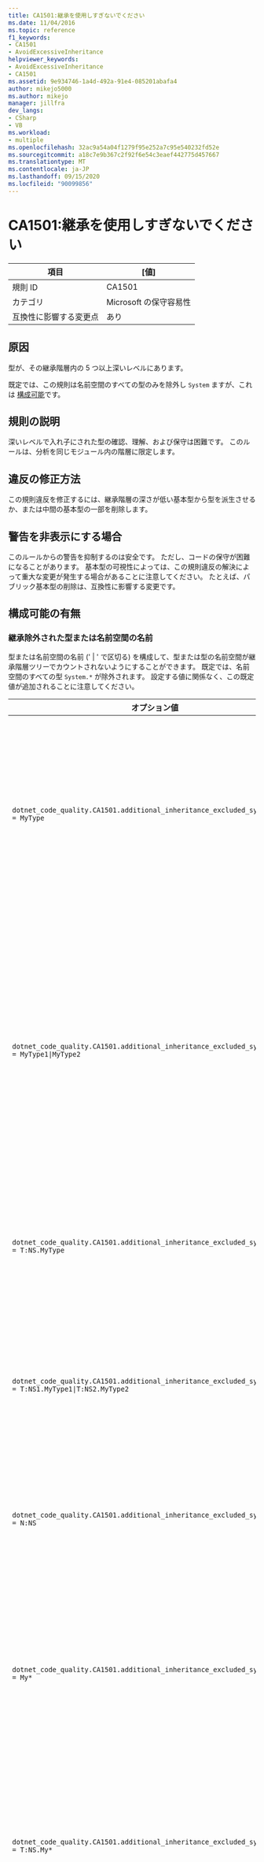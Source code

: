 ```yaml
---
title: CA1501:継承を使用しすぎないでください
ms.date: 11/04/2016
ms.topic: reference
f1_keywords:
- CA1501
- AvoidExcessiveInheritance
helpviewer_keywords:
- AvoidExcessiveInheritance
- CA1501
ms.assetid: 9e934746-1a4d-492a-91e4-085201abafa4
author: mikejo5000
ms.author: mikejo
manager: jillfra
dev_langs:
- CSharp
- VB
ms.workload:
- multiple
ms.openlocfilehash: 32ac9a54a04f1279f95e252a7c95e540232fd52e
ms.sourcegitcommit: a18c7e9b367c2f92f6e54c3eaef442775d457667
ms.translationtype: MT
ms.contentlocale: ja-JP
ms.lasthandoff: 09/15/2020
ms.locfileid: "90099856"
---
```

# <a name="ca1501-avoid-excessive-inheritance"></a>CA1501:継承を使用しすぎないでください

|項目|[値]|
|-|-|
|規則 ID|CA1501|
|カテゴリ|Microsoft の保守容易性|
|互換性に影響する変更点|あり|

## <a name="cause"></a>原因

型が、その継承階層内の 5 つ以上深いレベルにあります。

既定では、この規則は名前空間のすべての型のみを除外し `System` ますが、これは [構成可能](#configurability)です。

## <a name="rule-description"></a>規則の説明

深いレベルで入れ子にされた型の確認、理解、および保守は困難です。 このルールは、分析を同じモジュール内の階層に限定します。

## <a name="how-to-fix-violations"></a>違反の修正方法

この規則違反を修正するには、継承階層の深さが低い基本型から型を派生させるか、または中間の基本型の一部を削除します。

## <a name="when-to-suppress-warnings"></a>警告を非表示にする場合

このルールからの警告を抑制するのは安全です。 ただし、コードの保守が困難になることがあります。 基本型の可視性によっては、この規則違反の解決によって重大な変更が発生する場合があることに注意してください。 たとえば、パブリック基本型の削除は、互換性に影響する変更です。

## <a name="configurability"></a>構成可能の有無

### <a name="inheritance-excluded-type-or-namespace-names"></a>継承除外された型または名前空間の名前

型または名前空間の名前 (' | ' で区切る) を構成して、型または型の名前空間が継承階層ツリーでカウントされないようにすることができます。 既定では、名前空間のすべての型 `System.*` が除外されます。 設定する値に関係なく、この既定値が追加されることに注意してください。

| オプション値 | まとめ |
| --- | --- |
|`dotnet_code_quality.CA1501.additional_inheritance_excluded_symbol_names = MyType` | ' MyType ' という名前のすべての型、またはその名前空間に ' MyType ' と ' System ' 名前空間のすべての型が含まれているすべての型を一致させる |
|`dotnet_code_quality.CA1501.additional_inheritance_excluded_symbol_names = MyType1\|MyType2` | ' MyType1 ' または ' MyType2 ' という名前のすべての型、または含まれる名前空間に ' MyType1 '、' MyType2 '、' System ' 名前空間のすべての型のいずれかが含まれているものと一致します |
|`dotnet_code_quality.CA1501.additional_inheritance_excluded_symbol_names = T:NS.MyType` | 名前空間 ' NS ' の特定の型 ' MyType ' と ' System ' 名前空間のすべての型を一致させる |
|`dotnet_code_quality.CA1501.additional_inheritance_excluded_symbol_names = T:NS1.MyType1\|T:NS2.MyType2` | 特定の型 ' MyType1 ' と ' MyType2 ' を、それぞれの完全修飾名と ' System ' 名前空間のすべての型と一致させる |
|`dotnet_code_quality.CA1501.additional_inheritance_excluded_symbol_names = N:NS` | ' NS ' 名前空間のすべての型と、' System ' 名前空間のすべての型を一致させる |
|`dotnet_code_quality.CA1501.additional_inheritance_excluded_symbol_names = My*` | 名前が ' My ' で始まるか、またはその名前空間の部分が ' My ' で始まり、' System ' 名前空間のすべての型と一致するすべての型を検索します。 |
|`dotnet_code_quality.CA1501.additional_inheritance_excluded_symbol_names = T:NS.My*` | 名前空間 ' NS ' 内の ' My ' で始まる名前を持つすべての型と、' System ' 名前空間のすべての型と一致します |
|`dotnet_code_quality.CA1501.additional_inheritance_excluded_symbol_names = N:My*` | 名前空間を含むすべての型が ' My ' で始まり、' System ' 名前空間のすべての型と一致します |

## <a name="example"></a>例

次の例は、規則に違反する型を示しています。

[!code-csharp[FxCop.Maintainability.ExcessiveInheritance#1](../code-quality/codesnippet/CSharp/ca1501-avoid-excessive-inheritance_1.cs)]
[!code-vb[FxCop.Maintainability.ExcessiveInheritance#1](../code-quality/codesnippet/VisualBasic/ca1501-avoid-excessive-inheritance_1.vb)]
